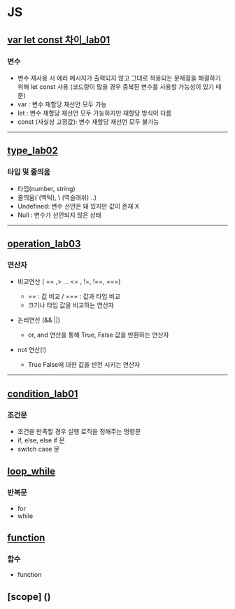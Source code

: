 # JS

## [var let const 차이_lab01](https://github.com/100SeongJun/JS/blob/main/step02_data/variable_lab01.html)
### 변수
- 변수 재사용 시 에러 메시지가 출력되지 않고 그대로 적용되는 문제점을 해결하기 위해 let const 사용 
(코드량이 많을 경우 중복된 변수를 사용할 가능성이 있기 때문)
- var : 변수 재할당 재선언 모두 가능
- let : 변수 재할당 재선언 모두 가능하지만 재할당 방식이 다름
- const (사실상 고정값): 변수 재할당 재선언 모두 불가능
---

## [type_lab02](https://github.com/100SeongJun/JS/blob/main/step02_data/type_lab02.html)
### 타입 및 줄띄움
- 타입(number, string)
- 줄띄움(`(백틱), \ (역슬래쉬) ..)
- Undefined: 변수 선언은 돼 있지만 값이 존재 X
- Null : 변수가 선언되지 않은 상태
--- 
## [operation_lab03](https://github.com/100SeongJun/JS/blob/main/step02_data/operator_lab03.html)
### 연산자 
- 비교연산 ( == ,> ... <= , !=, !==, ===)
    - == : 값 비교 / === : 값과 타입 비교
    - 크기나 타입 값을 비교하는 연산자

- 논리연산 (&& ||)
    - or, and 연산을 통해 True, False 값을 반환하는 연산자

- not 연산(!)
    - True False에 대한 값을 반전 시키는 연산자
---
## [condition_lab01](https://github.com/100SeongJun/JS/blob/main/step03_control_flow/condition_lab01.html)
### 조건문
- 조건을 만족할 경우 실행 로직을 정해주는 명령문
- if, else, else if 문 
- switch case 문

## [loop_while](https://github.com/100SeongJun/JS/blob/main/step03_control_flow/loop_lab02.html)
### 반복문
- for 
- while

## [function](https://github.com/100SeongJun/JS/blob/main/step04_function/function_lab01.html)
### 함수
- function

## [scope] ()

